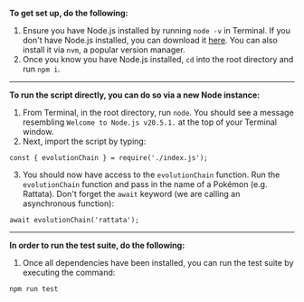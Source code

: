 **To get set up, do the following:**
1. Ensure you have Node.js installed by running `node -v` in Terminal. If you don't have Node.js installed, you can download it [here](https://nodejs.org/en/download). You can also install it via `nvm`, a popular version manager.
2. Once you know you have Node.js installed, `cd` into the root directory and run `npm i`.

---

**To run the script directly, you can do so via a new Node instance:**

1. From Terminal, in the root directory, run `node`. You should see a message resembling `Welcome to Node.js v20.5.1.` at the top of your Terminal window.
2. Next, import the script by typing:
```
const { evolutionChain } = require('./index.js');
```
3. You should now have access to the `evolutionChain` function. Run the `evolutionChain` function and pass in the name of a Pokémon (e.g. Rattata). Don't forget the `await` keyword (we are calling an asynchronous function):
```
await evolutionChain('rattata');
```

---

**In order to run the test suite, do the following:**
1. Once all dependencies have been installed, you can run the test suite by executing the command:
```
npm run test
```
